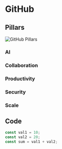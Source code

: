 # GitHub

## Pillars

![GitHub Pillars](https://learn.microsoft.com/en-us/training/github/introduction-to-github/media/github-enterprise-platform.png)

### AI

### Collaboration

### Productivity

### Security

### Scale

## Code

```javascript
const val1 = 10;
const val2 = 20;
const sum = val1 + val2;
```
